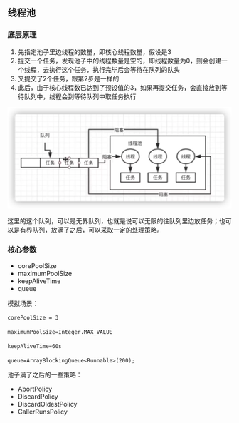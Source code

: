 ## 线程池

### 底层原理

1. 先指定池子里边线程的数量，即核心线程数量，假设是3
2. 提交一个任务，发现池子中的线程数量是空的，即线程数量为0，则会创建一个线程，去执行这个任务，执行完毕后会等待在队列的队头
3. 又提交了2个任务，跟第2步是一样的
4. 此后，由于核心线程数已达到了预设值的3，如果再提交任务，会直接放到等待队列中，线程会到等待队列中取任务执行

![image-20210727115002119](./assets/%E7%BA%BF%E7%A8%8B%E6%B1%A0/image-20210727115002119.png)



这里的这个队列，可以是无界队列，也就是说可以无限的往队列里边放任务；也可以是有界队列，放满了之后，可以采取一定的处理策略。



### 核心参数

* corePoolSize
* maximumPoolSize
* keepAliveTime
* queue

模拟场景：

```
corePoolSize = 3

maximumPoolSize=Integer.MAX_VALUE

keepAliveTime=60s

queue=ArrayBlockingQueue<Runnable>(200);
```



池子满了之后的一些策略：

* AbortPolicy
* DiscardPolicy
* DiscardOldestPolicy
* CallerRunsPolicy



























